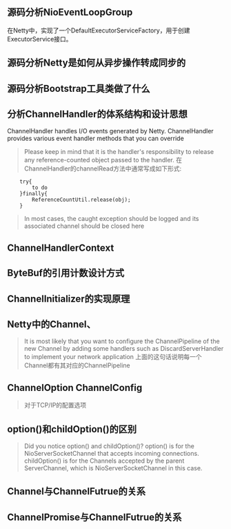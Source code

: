 ## 源码分析NioEventLoopGroup

在Netty中，实现了一个DefaultExecutorServiceFactory，用于创建ExecutorService接口。



## 源码分析Netty是如何从异步操作转成同步的

## 源码分析Bootstrap工具类做了什么

## 分析ChannelHandler的体系结构和设计思想
ChannelHandler handles I/O events generated by Netty.
ChannelHandler provides various event handler methods that you can override

>Please keep in mind that it is the handler's responsibility to release any reference-counted object passed to the handler. 
在ChannelHandler的channelRead方法中通常写成如下形式:

```
    try{
        to do
    }finally{
        ReferenceCountUtil.release(obj);
    }

```

> In most cases, the caught exception should be logged and its associated channel should be closed here

## ChannelHandlerContext 


## ByteBuf的引用计数设计方式

## ChannelInitializer的实现原理


## Netty中的Channel、
> It is most likely that you want to configure the ChannelPipeline of the new Channel
  by adding some handlers such as DiscardServerHandler to implement your network application
 上面的这句话说明每一个Channel都有其对应的ChannelPipeline

## ChannelOption  ChannelConfig
>对于TCP/IP的配置选项


## option()和childOption()的区别
>Did you notice option() and childOption()? option() is for the NioServerSocketChannel that accepts incoming connections. childOption() is for the Channels accepted by the parent ServerChannel,
which is NioServerSocketChannel in this case.

## Channel与ChannelFutrue的关系

## ChannelPromise与ChannelFutrue的关系